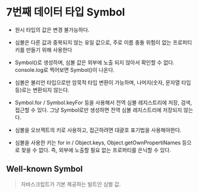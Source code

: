 # 7번째 데이터 타입 Symbol

- 원시 타입의 값은 변경 불가능하다.

- 심볼은 다른 값과 중복되지 않는 유일 값으로, 주로 이름 충돌 위험이 없는 프로퍼티 키를 만들기 위해 사용한다



- Symbol()로 생성하며, 심볼 값은 외부에 노출 되지 않아서 확인할 수 없다. console.log로 찍어보면 Symbol()이 나온다.

- 심볼은 불리언 타입으로만 암묵적 타입 변환이 가능하며, 나머지(숫자, 문자열 타입 등)로는 변환되지 않는다.

- Symbol.for / Symbol.keyFor 등을 사용해서 전역 심볼 레지스트리에 저장, 검색, 접근할 수 있다. 그냥 Symbol로만 생성하면 전역 심볼 레지스트리에 저장되지 않는다.

- 심볼을 오브젝트의 키로 사용하고, 접근하려면 대괄호 표기법을 사용해야한다. 

- 심볼을 사용한 키는 for in / Object.keys, Object.getOwnPropertiNames 등으로 찾을 수 없다. 즉, 외부에 노출할 필요 없는 프로퍼티를 은닉할 수 있다. 



## Well-known Symbol

> 자바스크립트가 기본 제공하는 빌트인 심벌 값.


